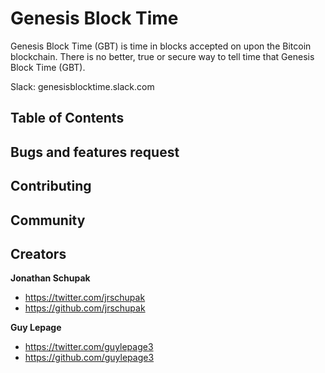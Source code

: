 # Genesis Block Time

Genesis Block Time (GBT) is time in blocks accepted on upon the Bitcoin blockchain. There is no better, true or secure way to tell time that Genesis Block Time (GBT).

Slack: genesisblocktime.slack.com

## Table of Contents

## Bugs and features request

## Contributing

## Community

## Creators
 **Jonathan Schupak**

 - <https://twitter.com/jrschupak>
 - <https://github.com/jrschupak>

 **Guy Lepage**

 - <https://twitter.com/guylepage3>
 - <https://github.com/guylepage3>
